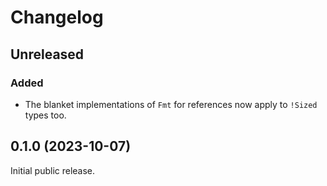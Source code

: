 # Changelog

## Unreleased

### Added

* The blanket implementations of `Fmt` for references now apply to `!Sized` types too.

## 0.1.0 (2023-10-07)

Initial public release.
